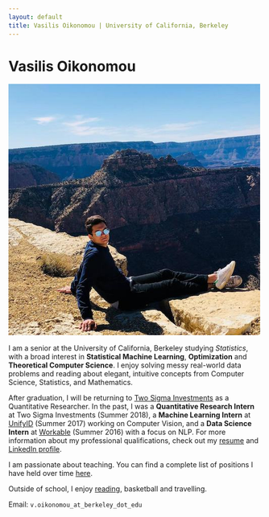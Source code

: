 ```yaml
---
layout: default
title: Vasilis Oikonomou | University of California, Berkeley
---
```

	
	
# Vasilis Oikonomou #

<img src="img/prof.jpg" alt="Photo" class="leftside_image">

I am a senior at the University of California, Berkeley studying *Statistics*, with a broad interest in **Statistical Machine Learning**, **Optimization** and **Theoretical Computer Science**. I enjoy solving messy real-world data problems and reading about elegant, intuitive concepts from Computer Science, Statistics, and Mathematics.

After graduation, I will be returning to [Two Sigma Investments](https://www.twosigma.com/) as a Quantitative Researcher. In the past, I was a **Quantitative Research Intern** at Two Sigma Investments (Summer 2018), a **Machine Learning Intern** at [UnifyID](https://unify.id/) (Summer 2017) working on Computer Vision, and a **Data Science Intern** at [Workable](https://www.workable.com/) (Summer 2016) with a focus on NLP. For more information about my professional qualifications, check out my [resume](https://docs.google.com/document/d/1aGczdiPDUEI2bRPxQ1jUxYdsIvD8PvYp8unmRFXQQNA/edit?usp=sharing) and [LinkedIn profile](https://www.linkedin.com/in/vasilis-oikonomou-606571107/).

I am passionate about teaching. You can find a complete list of positions I have held over time <a href="/teaching">here</a>.

Outside of school, I enjoy [reading](https://www.goodreads.com/user/show/91812999-vasilis), basketball and travelling.


			
Email: `v.oikonomou_at_berkeley_dot_edu`
